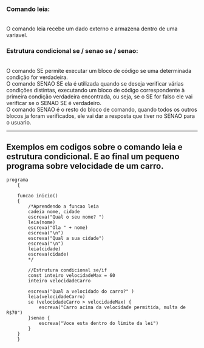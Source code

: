 <h3>Comando leia:</h3> </br>
O comando leia recebe um dado externo e armazena dentro de uma variavel. </br>

<h3>Estrutura condicional se / senao se / senao:</h3> </br>
O comando SE permite executar um bloco de código se uma determinada condição for verdadeira. </br>
O comando SENAO SE ela é utilizada quando se deseja verificar várias condições distintas, executando um bloco de código correspondente à primeira condição verdadeira encontrada, ou seja, se o SE for falso ele vai verificar se o SENAO SE é verdadeiro. </br>
O comando SENAO é o resto do bloco de comando, quando todos os outros blocos ja foram verificados, ele vai dar a resposta que tiver no SENAO para o usuario. </br>

---

## Exemplos em codigos sobre o comando leia e estrutura condicional. E ao final um pequeno programa sobre velocidade de um carro.

```portugol
programa
    {
	
	funcao inicio()
	{
		/*Aprendendo a funcao leia 
		cadeia nome, cidade
		escreva("Qual o seu nome? ")
		leia(nome)
		escreva("Ola " + nome)  
		escreva("\n")
		escreva("Qual a sua cidade")
		escreva("\n")
		leia(cidade)
		escreva(cidade)
		*/

		//Estrutura condicional se/if
		const inteiro velocidadeMax = 60
		inteiro velocidadeCarro
		
		escreva("Qual a velocidado do carro?" )
		leia(velocidadeCarro)
		se (velocidadeCarro > velocidadeMax) {
			escreva("Carro acima da velocidade permitida, multa de R$70")
		}senao {
			escreva("Voce esta dentro do limite da lei")
		}
	}
    }	
